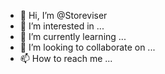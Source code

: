 - 👋 Hi, I’m @Storeviser
- 👀 I’m interested in ...
- 🌱 I’m currently learning ...
- 💞️ I’m looking to collaborate on ...
- 📫 How to reach me ...

<!---
Storeviser/Storeviser is a ✨ special ✨ repository because its `README.md` (this file) appears on your GitHub profile.
You can click the Preview link to take a look at your changes.
--->
